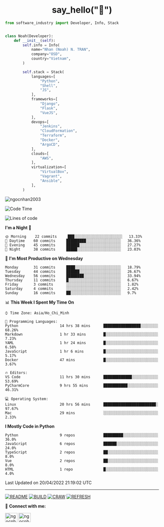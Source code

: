 <h1 align="center">say_hello("👋")</h1>

```python
from software_industry import Developer, Info, Stack


class Noah(Developer):
    def __init__(self):
        self.info = Info(
            name="Nhan (Noah) N. TRAN",
            company="OSD",
            country="Vietnam",
        )

        self.stack = Stack(
            languages=[
                "Python",
                "Shell",
                "JS",
            ],
            frameworks=[
                "Django",
                "Flask",
                "VueJS",
            ],
            devops=[
                "Jenkins",
                "CloudFormation",
                "Terraform",
                "Docker",
                "ArgoCD",
            ],
            clouds=[
                "AWS",
            ],
            virtualization=[
                "VirtualBox",
                "Vagrant",
                "Ansible",
            ],
        )
```
<img src="https://komarev.com/ghpvc/?username=ngocnhan2003&label=Profile%20views&color=0e75b6&style=flat" alt="ngocnhan2003" /> 

<!--START_SECTION:waka-->
![Code Time](http://img.shields.io/badge/Code%20Time-257%20hrs%2057%20mins-blue)

![Lines of code](https://img.shields.io/badge/From%20Hello%20World%20I%27ve%20Written-12%20Thousand%20lines%20of%20code-blue)

**I'm a Night 🦉** 

```text
🌞 Morning    22 commits     ███░░░░░░░░░░░░░░░░░░░░░░   13.33% 
🌆 Daytime    60 commits     █████████░░░░░░░░░░░░░░░░   36.36% 
🌃 Evening    45 commits     ██████░░░░░░░░░░░░░░░░░░░   27.27% 
🌙 Night      38 commits     █████░░░░░░░░░░░░░░░░░░░░   23.03%

```
📅 **I'm Most Productive on Wednesday** 

```text
Monday       31 commits     ████░░░░░░░░░░░░░░░░░░░░░   18.79% 
Tuesday      44 commits     ██████░░░░░░░░░░░░░░░░░░░   26.67% 
Wednesday    56 commits     ████████░░░░░░░░░░░░░░░░░   33.94% 
Thursday     11 commits     █░░░░░░░░░░░░░░░░░░░░░░░░   6.67% 
Friday       3 commits      ░░░░░░░░░░░░░░░░░░░░░░░░░   1.82% 
Saturday     4 commits      ░░░░░░░░░░░░░░░░░░░░░░░░░   2.42% 
Sunday       16 commits     ██░░░░░░░░░░░░░░░░░░░░░░░   9.7%

```


📊 **This Week I Spent My Time On** 

```text
⌚︎ Time Zone: Asia/Ho_Chi_Minh

💬 Programming Languages: 
Python                   14 hrs 38 mins      █████████████████░░░░░░░░   68.26% 
Markdown                 1 hr 33 mins        █░░░░░░░░░░░░░░░░░░░░░░░░   7.23% 
YAML                     1 hr 24 mins        █░░░░░░░░░░░░░░░░░░░░░░░░   6.58% 
JavaScript               1 hr 6 mins         █░░░░░░░░░░░░░░░░░░░░░░░░   5.17% 
Docker                   47 mins             █░░░░░░░░░░░░░░░░░░░░░░░░   3.67%

🔥 Editors: 
VS Code                  11 hrs 30 mins      █████████████░░░░░░░░░░░░   53.69% 
PyCharmCore              9 hrs 55 mins       ███████████░░░░░░░░░░░░░░   46.31%

💻 Operating System: 
Linux                    20 hrs 56 mins      ████████████████████████░   97.67% 
Mac                      29 mins             ░░░░░░░░░░░░░░░░░░░░░░░░░   2.33%

```

**I Mostly Code in Python** 

```text
Python                   9 repos             █████████░░░░░░░░░░░░░░░░   36.0% 
JavaScript               6 repos             ██████░░░░░░░░░░░░░░░░░░░   24.0% 
TypeScript               2 repos             ██░░░░░░░░░░░░░░░░░░░░░░░   8.0% 
Vue                      2 repos             ██░░░░░░░░░░░░░░░░░░░░░░░   8.0% 
HTML                     1 repo              █░░░░░░░░░░░░░░░░░░░░░░░░   4.0%

```



 Last Updated on 20/04/2022 21:19:02 UTC
<!--END_SECTION:waka-->

<hr>

[![README](https://github.com/ngocnhan2003/ngocnhan2003/actions/workflows/000_readme.yml/badge.svg)](https://github.com/ngocnhan2003/ngocnhan2003/actions/workflows/000_readme.yml)
[![BUILD](https://github.com/ngocnhan2003/ngocnhan2003/actions/workflows/001_build.yml/badge.svg)](https://github.com/ngocnhan2003/ngocnhan2003/actions/workflows/001_build.yml)
[![CRAW](https://github.com/ngocnhan2003/ngocnhan2003/actions/workflows/002_craw.yml/badge.svg)](https://github.com/ngocnhan2003/ngocnhan2003/actions/workflows/002_craw.yml)
[![REFRESH](https://github.com/ngocnhan2003/ngocnhan2003/actions/workflows/003_refresh_cdn.yml/badge.svg)](https://github.com/ngocnhan2003/ngocnhan2003/actions/workflows/003_refresh_cdn.yml)

🔗 **Connect with me:**

<a href="https://linkedin.com/in/ngocnhan2003" target="blank"><img align="center" src="https://raw.githubusercontent.com/rahuldkjain/github-profile-readme-generator/master/src/images/icons/Social/linked-in-alt.svg" alt="ngocnhan2003" height="30" width="40" /></a>
<a href="https://instagram.com/ngocnhan2003" target="blank"><img align="center" src="https://raw.githubusercontent.com/rahuldkjain/github-profile-readme-generator/master/src/images/icons/Social/instagram.svg" alt="ngocnhan2003" height="30" width="40" /></a>
